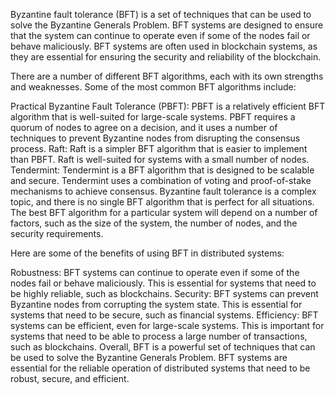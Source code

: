 Byzantine fault tolerance (BFT) is a set of techniques that can be used to solve the Byzantine Generals Problem. BFT systems are designed to ensure that the system can continue to operate even if some of the nodes fail or behave maliciously. BFT systems are often used in blockchain systems, as they are essential for ensuring the security and reliability of the blockchain.

There are a number of different BFT algorithms, each with its own strengths and weaknesses. Some of the most common BFT algorithms include:

Practical Byzantine Fault Tolerance (PBFT): PBFT is a relatively efficient BFT algorithm that is well-suited for large-scale systems. PBFT requires a quorum of nodes to agree on a decision, and it uses a number of techniques to prevent Byzantine nodes from disrupting the consensus process.
Raft: Raft is a simpler BFT algorithm that is easier to implement than PBFT. Raft is well-suited for systems with a small number of nodes.
Tendermint: Tendermint is a BFT algorithm that is designed to be scalable and secure. Tendermint uses a combination of voting and proof-of-stake mechanisms to achieve consensus.
Byzantine fault tolerance is a complex topic, and there is no single BFT algorithm that is perfect for all situations. The best BFT algorithm for a particular system will depend on a number of factors, such as the size of the system, the number of nodes, and the security requirements.

Here are some of the benefits of using BFT in distributed systems:

Robustness: BFT systems can continue to operate even if some of the nodes fail or behave maliciously. This is essential for systems that need to be highly reliable, such as blockchains.
Security: BFT systems can prevent Byzantine nodes from corrupting the system state. This is essential for systems that need to be secure, such as financial systems.
Efficiency: BFT systems can be efficient, even for large-scale systems. This is important for systems that need to be able to process a large number of transactions, such as blockchains.
Overall, BFT is a powerful set of techniques that can be used to solve the Byzantine Generals Problem. BFT systems are essential for the reliable operation of distributed systems that need to be robust, secure, and efficient.